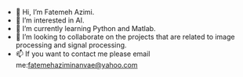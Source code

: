 - 👋 Hi, I’m Fatemeh Azimi.
- 👀 I’m interested in AI.
- 🌱 I’m currently learning Python and Matlab.
- 💞️ I’m looking to collaborate on the projects that are related to image processing and signal processing.
- 📫 If you want to contact me please email me:fatemehaziminanvae@yahoo.com

<!---
fatemehazimi95/fatemehazimi95 is a ✨ special ✨ repository because its `README.md` (this file) appears on your GitHub profile.
You can click the Preview link to take a look at your changes.
--->
